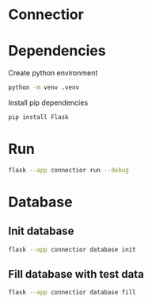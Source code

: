 # Connectior

# Dependencies
Create python environment
```bash
python -m venv .venv
```
Install pip dependencies
```bash
pip install Flask
```

# Run
```bash
flask --app connectior run --debug
```

# Database
## Init database
```bash
flask --app connectior database init
```
## Fill database with test data
```bash
flask --app connectior database fill
```
